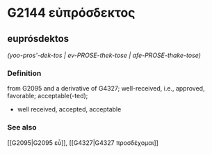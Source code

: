 # G2144 εὐπρόσδεκτος

## euprósdektos

_(yoo-pros'-dek-tos | ev-PROSE-thek-tose | afe-PROSE-thake-tose)_

### Definition

from G2095 and a derivative of G4327; well-received, i.e., approved, favorable; acceptable(-ted); 

- well received, accepted, acceptable

### See also

[[G2095|G2095 εὖ]], [[G4327|G4327 προσδέχομαι]]
